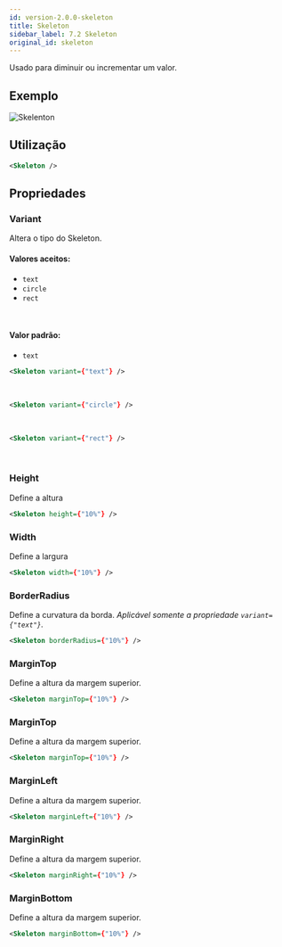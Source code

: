 ```yaml
---
id: version-2.0.0-skeleton
title: Skeleton
sidebar_label: 7.2 Skeleton
original_id: skeleton
---
```


Usado para diminuir ou incrementar um valor.

## Exemplo

![Skelenton](assets/images_components/v2.0.0/skeleton.png)

## Utilização

```xml
<Skeleton />
```

## Propriedades

### Variant

Altera o tipo do Skeleton.<br>

#### Valores aceitos:

* ```text```
* ```circle```
* ```rect```
<br>

#### Valor padrão:

* ```text```

```xml
<Skeleton variant={"text"} />
```
<br>

```xml
<Skeleton variant={"circle"} />
```
<br>

```xml
<Skeleton variant={"rect"} />
```
<br>


### Height

Define a altura<br>

```xml
<Skeleton height={"10%"} />
```

### Width

Define a largura<br>

```xml
<Skeleton width={"10%"} />
```

### BorderRadius

Define a curvatura da borda. *Aplicável somente a propriedade ```variant={"text"}```.*<br>


```xml
<Skeleton borderRadius={"10%"} />
```

### MarginTop

Define a altura da margem superior.<br>

```xml
<Skeleton marginTop={"10%"} />
```

### MarginTop

Define a altura da margem superior.<br>

```xml
<Skeleton marginTop={"10%"} />
```

### MarginLeft

Define a altura da margem superior.<br>

```xml
<Skeleton marginLeft={"10%"} />
```

### MarginRight

Define a altura da margem superior.<br>

```xml
<Skeleton marginRight={"10%"} />
```

### MarginBottom

Define a altura da margem superior.<br>

```xml
<Skeleton marginBottom={"10%"} />
```
